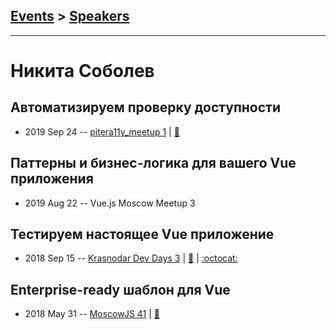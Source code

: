 ## [Events](../README.md) > [Speakers](../speakers.md)
---

# Никита Соболев

## Автоматизируем проверку доступности
- 2019 Sep 24 -- [pitera11y_meetup 1](https://www.youtube.com/watch?v=T_-xurFzyoc)  | [:notebook:](https://pitercss.ru/a11y/1/pres/a11y-autotest.pdf)  
## Паттерны и бизнес-логика для вашего Vue приложения
- 2019 Aug 22 -- Vue.js Moscow Meetup 3    
## Тестируем настоящее Vue приложение
- 2018 Sep 15 -- [Krasnodar Dev Days 3](https://www.youtube.com/watch?v=ICVVCOjpCkA)  | [:notebook:](https://yadi.sk/i/HfxiCSyLclfzEA) | [:octocat:](https://github.com/wemake-services/wemake-vue-template) 
## Enterprise-ready шаблон для Vue
- 2018 May 31 -- [MoscowJS 41](https://youtu.be/SXFrXbhWsVY)  | [:notebook:](https://cloud.mail.ru/public/Thzo/rtfRN2MYo)  
